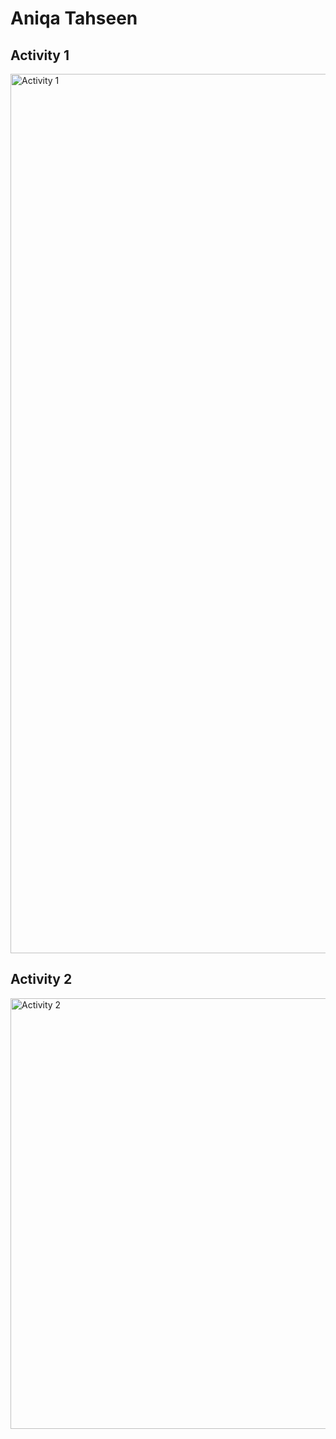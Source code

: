 # Aniqa Tahseen

## Activity 1
<img width="1407" alt="Activity 1" src="https://github.com/AniqaT/ECE444-F2023-Assignment1/assets/86853243/86bc9d0c-4f58-46b4-9343-8c034d30c53c">

## Activity 2
<img width="689" alt="Activity 2" src="https://github.com/AniqaT/ECE444-F2023-Assignment1/assets/86853243/ad54562b-1689-4c22-90f1-38a16d6f85af">
